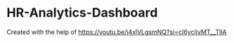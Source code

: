 # HR-Analytics-Dashboard

Created with the help of https://youtu.be/j4xlVLgsmNQ?si=cI6ycIjvMT__TllA
